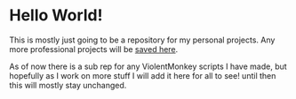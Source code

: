 # Hello World!

This is mostly just going to be a repository for my personal projects. Any more professional projects will be [saved here](#).

As of now there is a sub rep for any ViolentMonkey scripts I have made, but hopefully as I work on more stuff I will add it here for all to see! until then this will mostly stay unchanged.
